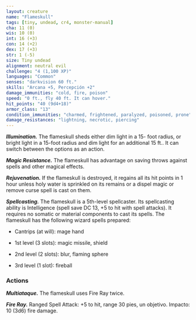 ```yaml
---
layout: creature
name: "Flameskull"
tags: [tiny, undead, cr4, monster-manual]
cha: 11 (0)
wis: 10 (0)
int: 16 (+3)
con: 14 (+2)
dex: 17 (+3)
str: 1 (-5)
size: Tiny undead
alignment: neutral evil
challenge: "4 (1,100 XP)"
languages: "Common"
senses: "darkvision 60 ft."
skills: "Arcana +5, Percepción +2"
damage_immunities: "cold, fire, poison"
speed: "0 ft., fly 40 ft. It can hover."
hit_points: "40 (9d4+18)"
armor_class: "13"
condition_immunities: "charmed, frightened, paralyzed, poisoned, prone"
damage_resistances: "lightning, necrotic, piercing"
---
```


***Illumination.*** The flameskull sheds either dim light in a 15- foot radius, or bright light in a 15-foot radius and dim light for an additional 15 ft.. It can switch between the options as an action.

***Magic Resistance.*** The flameskull has advantage on saving throws against spells and other magical effects.

***Rejuvenation.*** If the flameskull is destroyed, it regains all its hit points in 1 hour unless holy water is sprinkled on its remains or a dispel magic or remove curse spell is cast on them.

***Spellcasting.*** The flameskull is a 5th-level spellcaster. Its spellcasting ability is Intelligence (spell save DC 13, +5 to hit with spell attacks). It requires no somatic or material components to cast its spells. The flameskull has the following wizard spells prepared:

* Cantrips (at will): mage hand

* 1st level (3 slots): magic missile, shield

* 2nd level (2 slots): blur, flaming sphere

* 3rd level (1 slot): fireball

### Actions

***Multiataque.*** The flameskull uses Fire Ray twice.

***Fire Ray.*** Ranged Spell Attack: +5 to hit, range 30 pies, un objetivo. Impacto: 10 (3d6) fire damage.